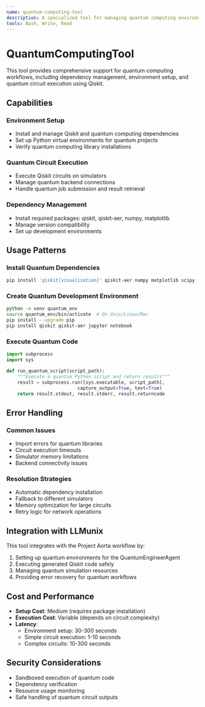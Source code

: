 ```yaml
---
name: quantum-computing-tool
description: A specialized tool for managing quantum computing environments, installing dependencies, and executing quantum workflows
tools: Bash, Write, Read
---
```


# QuantumComputingTool
This tool provides comprehensive support for quantum computing workflows, including dependency management, environment setup, and quantum circuit execution using Qiskit.

## Capabilities

### Environment Setup
- Install and manage Qiskit and quantum computing dependencies
- Set up Python virtual environments for quantum projects
- Verify quantum computing library installations

### Quantum Circuit Execution
- Execute Qiskit circuits on simulators
- Manage quantum backend connections
- Handle quantum job submission and result retrieval

### Dependency Management
- Install required packages: qiskit, qiskit-aer, numpy, matplotlib
- Manage version compatibility
- Set up development environments

## Usage Patterns

### Install Quantum Dependencies
```bash
pip install 'qiskit[visualization]' qiskit-aer numpy matplotlib scipy
```

### Create Quantum Development Environment
```bash
python -m venv quantum_env
source quantum_env/bin/activate  # On Unix/Linux/Mac
pip install --upgrade pip
pip install qiskit qiskit-aer jupyter notebook
```

### Execute Quantum Code
```python
import subprocess
import sys

def run_quantum_script(script_path):
    """Execute a quantum Python script and return results"""
    result = subprocess.run([sys.executable, script_path], 
                          capture_output=True, text=True)
    return result.stdout, result.stderr, result.returncode
```

## Error Handling

### Common Issues
- Import errors for quantum libraries
- Circuit execution timeouts
- Simulator memory limitations
- Backend connectivity issues

### Resolution Strategies
- Automatic dependency installation
- Fallback to different simulators
- Memory optimization for large circuits
- Retry logic for network operations

## Integration with LLMunix

This tool integrates with the Project Aorta workflow by:
1. Setting up quantum environments for the QuantumEngineerAgent
2. Executing generated Qiskit code safely
3. Managing quantum simulation resources
4. Providing error recovery for quantum workflows

## Cost and Performance

- **Setup Cost**: Medium (requires package installation)
- **Execution Cost**: Variable (depends on circuit complexity)
- **Latency**: 
  - Environment setup: 30-300 seconds
  - Simple circuit execution: 1-10 seconds
  - Complex circuits: 10-300 seconds

## Security Considerations

- Sandboxed execution of quantum code
- Dependency verification
- Resource usage monitoring
- Safe handling of quantum circuit outputs